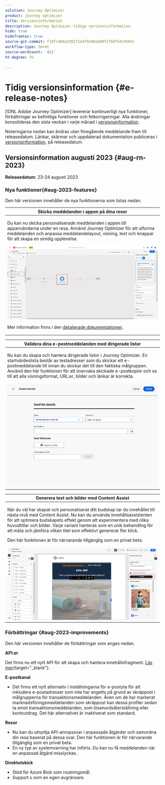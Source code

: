 ```yaml
---
solution: Journey Optimizer
product: journey optimizer
title: Versionsinformation
description: Journey Optimizer tidiga versionsinformation
hide: true
hidefromtoc: true
source-git-commit: f18fc404a238271edf9240a509f2f0df54c9503c
workflow-type: tm+mt
source-wordcount: '411'
ht-degree: 5%

---
```


# Tidig versionsinformation {#e-release-notes}

[!DNL Adobe Journey Optimizer] levererar kontinuerligt nya funktioner, förbättringar av befintliga funktioner och felkorrigeringar. Alla ändringar konsolideras den sista veckan i varje månad i [versionsinformation](release-notes.md).

Noteringarna nedan kan ändras utan föregående meddelande fram till releasedatum. Länkar, skärmar och uppdaterad dokumentation publiceras i [versionsinformation](release-notes.md), på releasedatum.

## Versionsinformation augusti 2023 {#aug-rn-2023}

**Releasedatum**: 23-24 augusti 2023

### Nya funktioner{#aug-2023-features}

Den här versionen innehåller de nya funktionerna som listas nedan.

<table>
<thead>
<tr>
<th><strong>Skicka meddelanden i appen på dina resor</strong><br/></th>
</tr>
</thead>
<tbody>
<tr>
<td>
<p>Du kan nu skicka personaliserade meddelanden i appen till appanvändarna under en resa. Använd Journey Optimizer för att utforma meddelanden och anpassa meddelandelayout, visning, text och knappar för att skapa en smidig upplevelse.</p>
<img src="assets/in_app_journey_1.png"/>
<p>Mer information finns i den <a href="../in-app/get-started-in-app.md">detaljerade dokumentationen</a>.</p>
</tr>
</tbody>
</table>


<table>
<thead>
<tr>
<th><strong>Validera dina e-postmeddelanden med dirigerade listor</strong><br/></th>
</tr>
</thead>
<tbody>
<tr>
<td>
<p>Nu kan du skapa och hantera dirigerade listor i Journey Optimizer. En startvärdeslista består av testadresser som du skickar ett e-postmeddelande till innan du skickar det till den faktiska målgruppen. Använd den här funktionen för att övervaka skickade e-postkopior och se till att alla visningsformat, URL:er, bilder och länkar är korrekta.</p>
<img src="../configuration/assets/seed-list-details.png">
<!--p>For more information, refer to the <a href="../audience/get-started-audience-orchestration.md">detailed documentation</a>.</p-->
</td>
</tr>
</tbody>
</table>


<table>
<thead>
<tr>
<th><strong>Generera text och bilder med Content Assist</strong><br/></th>
</tr>
</thead>
<tbody>
<tr>
<td>
<p>När du väl har skapat och personaliserat ditt budskap tar du innehållet till nästa nivå med Content Assist. Nu kan du använda innehållsassistenten för att optimera budskapets effekt genom att experimentera med olika huvudtitlar och bilder. Varje variant hanteras som en unik behandling för att mäta och jämföra vilken titel som effektivt genererar fler klick.</p>
<p>Den här funktionen är för närvarande tillgänglig som en privat beta.</p>
<img src="assets/gen-ai-image-2.png"/>
<!--p>For more information, refer to the <a href="../start/search-filter-categorize.md#tags">detailed documentation</a>.</p-->
</td>
</tr>
</tbody>
</table>



### Förbättringar {#aug-2023-improvements}

Den här versionen innehåller de förbättringar som anges nedan.

**API:er**

Det finns nu ett nytt API för att skapa och hantera innehållsfragment. [Läs mer](https://developer.adobe.com/journey-optimizer-apis/references/content-templates/#tag/Content-fragment-API){target="_blank"}.

**E-postkanal**

* Det finns ett nytt alternativ i inställningarna för e-postyta för att inkludera e-postadresser som inte har angetts på grund av skräppost i målgrupperna för transaktionsmeddelanden. Även om de har markerat marknadsföringsmeddelanden som skräppost kan dessa profiler sedan ta emot transaktionsmeddelanden, som lösenordsåterställning eller kontoutdrag. Det här alternativet är inaktiverat som standard.

**Resor**

* Nu kan du utnyttja API-anropssvar i anpassade åtgärder och samordna din resa baserat på dessa svar. Den här funktionen är för närvarande tillgänglig som en privat beta.
* En ny typ av systemvarning har införts. Du kan nu få meddelanden när en anpassad åtgärd misslyckas.
  <!--* When duplicating a journey, you can now define the name of the journey copy.-->


**Direktutskick**

* Stöd för Azure Blob som routningsmål.
* Support `&` som en egen avgränsare.